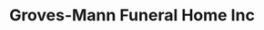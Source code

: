 ---
title: "Groves-Mann Funeral Home Inc"
url: /union/groves-mann-funeral-home-inc/
shop: funeral directors
---
